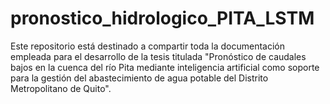 # pronostico_hidrologico_PITA_LSTM
Este repositorio está destinado a compartir toda la documentación empleada para el desarrollo de la tesis titulada "Pronóstico de caudales bajos en la cuenca del río Pita  mediante inteligencia artificial como soporte para la gestión  del abastecimiento de agua potable del Distrito Metropolitano  de Quito".
